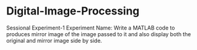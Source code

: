 # Digital-Image-Processing
Sessional
Experiment-1
Experiment Name: Write a MATLAB code to produces mirror image of the image passed to it and also display
both the original and mirror image side by side.
